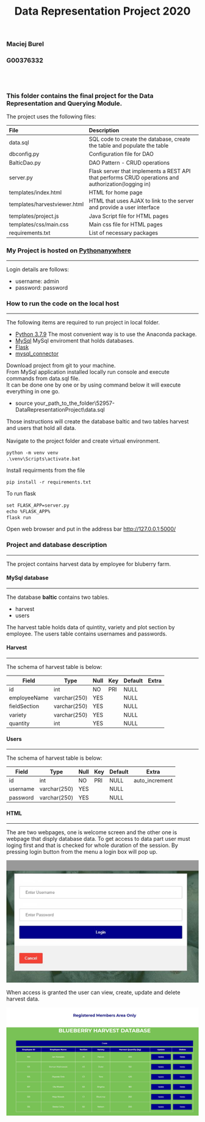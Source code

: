 <h1 align="center"> Data Representation Project 2020  </h1><br>
<h3 align="left">Maciej Burel</h3>
<h3 align="left">G00376332</h3><br><br>

### This folder contains the final project for the Data Representation and Querying Module.

The project uses the following files:

|    File                       |      Description                                                                                       | 
|:------------------------------|:-------------------------------------------------------------------------------------------------------|
| data.sql                      |   SQL code to create the database, create the table and populate the table                             |
| dbconfig.py                   |   Configuration file for DAO                                                                           |
| BalticDao.py                  |   DAO Pattern - CRUD operations                                                                        |
| server.py                     |   Flask server that implements a REST API that performs CRUD operations and authorization(logging in)  |
| templates/index.html          |   HTML for home page                                                                                   |
| templates/harvestviewer.html  |   HTML that uses AJAX to link to the server and provide a user interface                               |
| templates/project.js          |   Java Script file for HTML pages                                                                      |
| templates/css/main.css        |   Main css file for HTML pages                                                                         |
| requirements.txt              |   List of necessary packages                                                                           |

### My Project is hosted on [Pythonanywhere](baltic.pythonanywhere.com)
***

Login details are follows:

- username: admin
- password: password

### How to run the code on the local host
***

The following items are required to run project in local folder.

- [Python 3.7.9](https://www.python.org/downloads/release/python-379/) The most convenient way is to use the Anaconda package.
- [MySql](https://www.mysql.com/) MySql enviroment that holds databases.
- [Flask](https://flask.palletsprojects.com/en/master/installation/)
- [mysql_connector](https://pypi.org/project/mysql-connector-python/)

Download project from git to your machine.<br> 
From MySql application installed locally run console and execute commands from data.sql file.<br> 
It can be done one by one or by using command below it will execute everything in one go.<br> 

- source your_path_to_the_folder\52957-DataRepresentationProject\data.sql<br>

Those instructions will create the database baltic and two tables harvest and users that hold all data.<br><br> 
Navigate to the project folder and create virtual environment.<br> 
```
python -m venv venv 
.\venv\Scripts\activate.bat
```
Install requirments from the file<br> 
```
pip install -r requirements.txt
```
To run flask<br> 

```
set FLASK_APP=server.py
echo %FLASK_APP%
flask run
```
Open web browser and put in the address bar <http://127.0.0.1:5000/><br> 


### Project and database description
***

The project contains harvest data by employee for bluberry farm.<br>

#### MySql database
***

The database **baltic** contains two tables.

- harvest
- users

The harvest table holds data of quintity, variety and plot section by employee.
The users table contains usernames and passwords.

#### Harvest
***

The schema of harvest table is below:

| Field          | Type         | Null | Key | Default | Extra          |
|----------------|--------------|------|-----|---------|----------------|
| id             | int          | NO   | PRI | NULL    |                |
| employeeName   | varchar(250) | YES  |     | NULL    |                |
| fieldSection   | varchar(250) | YES  |     | NULL    |                |
| variety        | varchar(250) | YES  |     | NULL    |                |
| quantity       | int          | YES  |     | NULL    |                |



#### Users
***
The schema of harvest table is below:

| Field          | Type         | Null | Key | Default | Extra          |
|----------------|--------------|------|-----|---------|----------------|
| id             | int          | NO   | PRI | NULL    | auto_increment |
| username       | varchar(250) | YES  |     | NULL    |                |
| password       | varchar(250) | YES  |     | NULL    |                |

#### HTML
***
The are two webpages, one is welcome screen and the other one is webpage that disply database data.
To get access to data part user must loging first and that is checked for whole duration of the session.
By pressing login button from the menu a login box will pop up. <br>

![Login box](img/login.jpg)<br>

When access is granted the user can view, create, update and delete harvest data.

![harvest data](img/data.jpg)<br>







